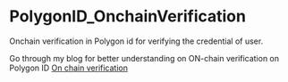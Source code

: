 # PolygonID_OnchainVerification
 Onchain verification in Polygon id for verifying the credential of user.


Go through my blog for better understanding on ON-chain verification on Polygon ID
[On chain verification](https://medium.com/@shrey97/on-chain-verification-in-polygon-id-4162f3103cc9)
